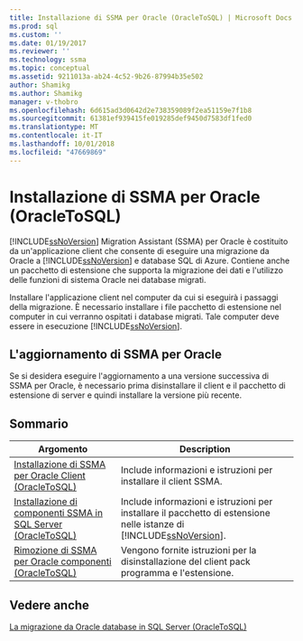 ```yaml
---
title: Installazione di SSMA per Oracle (OracleToSQL) | Microsoft Docs
ms.prod: sql
ms.custom: ''
ms.date: 01/19/2017
ms.reviewer: ''
ms.technology: ssma
ms.topic: conceptual
ms.assetid: 9211013a-ab24-4c52-9b26-87994b35e502
author: Shamikg
ms.author: Shamikg
manager: v-thobro
ms.openlocfilehash: 6d615ad3d0642d2e738359089f2ea51159e7f1b8
ms.sourcegitcommit: 61381ef939415fe019285def9450d7583df1fed0
ms.translationtype: MT
ms.contentlocale: it-IT
ms.lasthandoff: 10/01/2018
ms.locfileid: "47669869"
---
```

# <a name="installing-ssma--for-oracle-oracletosql"></a>Installazione di SSMA per Oracle (OracleToSQL)
[!INCLUDE[ssNoVersion](../../includes/ssnoversion-md.md)] Migration Assistant (SSMA) per Oracle è costituito da un'applicazione client che consente di eseguire una migrazione da Oracle a [!INCLUDE[ssNoVersion](../../includes/ssnoversion-md.md)] e database SQL di Azure. Contiene anche un pacchetto di estensione che supporta la migrazione dei dati e l'utilizzo delle funzioni di sistema Oracle nei database migrati.  
  
Installare l'applicazione client nel computer da cui si eseguirà i passaggi della migrazione. È necessario installare i file pacchetto di estensione nel computer in cui verranno ospitati i database migrati. Tale computer deve essere in esecuzione [!INCLUDE[ssNoVersion](../../includes/ssnoversion-md.md)].  
  
## <a name="upgrading-ssma-for-oracle"></a>L'aggiornamento di SSMA per Oracle  
Se si desidera eseguire l'aggiornamento a una versione successiva di SSMA per Oracle, è necessario prima disinstallare il client e il pacchetto di estensione di server e quindi installare la versione più recente.  
  
## <a name="contents"></a>Sommario  
  
|Argomento|Description|  
|---------|---------------|  
|[Installazione di SSMA per Oracle Client &#40;OracleToSQL&#41;](../../ssma/oracle/installing-ssma-for-oracle-client-oracletosql.md)|Include informazioni e istruzioni per installare il client SSMA.|  
|[Installazione di componenti SSMA in SQL Server &#40;OracleToSQL&#41;](../../ssma/oracle/installing-ssma-components-on-sql-server-oracletosql.md)|Include informazioni e istruzioni per installare il pacchetto di estensione nelle istanze di [!INCLUDE[ssNoVersion](../../includes/ssnoversion-md.md)].|  
|[Rimozione di SSMA per Oracle componenti &#40;OracleToSQL&#41;](../../ssma/oracle/removing-ssma-for-oracle-components-oracletosql.md)|Vengono fornite istruzioni per la disinstallazione del client pack programma e l'estensione.|  
  
## <a name="see-also"></a>Vedere anche  
[La migrazione da Oracle database in SQL Server &#40;OracleToSQL&#41;](../../ssma/oracle/migrating-oracle-databases-to-sql-server-oracletosql.md)  
  

